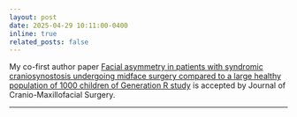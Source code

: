 ```yaml
---
layout: post
date: 2025-04-29 10:11:00-0400
inline: true
related_posts: false
---
```

My co-first author paper [Facial asymmetry in patients with syndromic craniosynostosis undergoing midface surgery
compared to a large healthy population of 1000 children of Generation R study](https://www.sciencedirect.com/science/article/pii/S1010518225001611) is accepted by Journal of Cranio-Maxillofacial Surgery.


***
